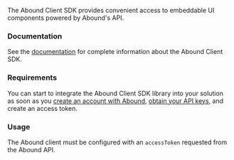 The Abound Client SDK provides convenient access to embeddable UI components powered by Abound's API.

### Documentation

See the [documentation][docs] for complete information about the Abound Client SDK.

### Requirements

You can start to integrate the Abound Client SDK library into your solution as soon as you [create an account with Abound][developer-dashboard-signup], [obtain your API keys][developer-dashboard-keys], and create an access token.

### Usage

The Abound client must be configured with an `accessToken` requested from the Abound API.


[docs]: https://docs.withabound.com
[developer-dashboard]: https://dashboard.withabound.com
[developer-dashboard-keys]: https://dashboard.withabound.com/keys
[developer-dashboard-signup]: https://dashboard.withabound.com/signup
